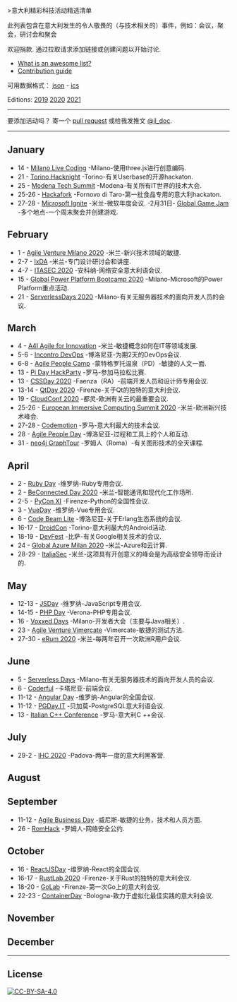 <div class="github-widget" data-repo="ildoc/awesome-italy-events"></div>
<script async src="https://pagead2.googlesyndication.com/pagead/js/adsbygoogle.js"></script><ins class="adsbygoogle" style="display:block" data-ad-client="ca-pub-6890694312814945" data-ad-slot="5473692530" data-ad-format="auto"  data-full-width-responsive="true"></ins><script>(adsbygoogle = window.adsbygoogle || []).push({});</script>

&gt;意大利精彩科技活动精选清单

此列表包含在意大利发生的令人敬畏的（与技术相关的）事件，例如：会议，聚会，研讨会和聚会  

 欢迎捐款.  通过拉取请求添加链接或创建问题以开始讨论.
- [What is an awesome list?](https://github.com/sindresorhus/awesome)
- [Contribution guide](https://github.com/ildoc/awesome-italy-events/blob/master/contributing.md)

可用数据格式： [json](https://github.com/ildoc/awesome-italy-events/blob/master/data/2020.json) - [ics](https://github.com/ildoc/awesome-italy-events/blob/master/data/2020.ics)

Editions: [2019](https://github.com/ildoc/awesome-italy-events/blob/master/archive/2019.md) [2020](https://github.com/ildoc/awesome-italy-events/blob/master/README.md) [2021](https://github.com/ildoc/awesome-italy-events/blob/master/2021.md)

---

 要添加活动吗？  寄一个 [pull request](https://github.com/ildoc/awesome-italy-events/blob/master/contributing.md) 或给我发推文 [@il_doc](https://twitter.com/il_doc).


---

## January
- 14 - [Milano Live Coding](https://www.eventbrite.it/e/biglietti-milano-live-coding-14-gennaio-2020-87088150001) -Milano-使用three.js进行创意编码.
- 21 - [Torino Hacknight](http://torino.hacknight.it/) -Torino-有关Userbase的开源hackaton.
- 25 - [Modena Tech Summit](https://www.modenatechsummit.it/) -Modena-有关所有IT世界的技术大会.
- 25-26 - [Hackafork](https://www.hackathon.com/event/hackafork-82168184251) -Fornovo di Taro-第一批食品专用的意大利hackaton.
- 27-28 - [Microsoft Ignite](https://www.microsoft.com/en-us/ignite) -米兰-微软年度会议.
-2月31日- [Global Game Jam](https://globalgamejam.org/) -多个地点-一个周末聚会并创建游戏.

## February
- 1 - [Agile Venture Milano 2020](https://www.agilemovement.it/venture/2020/milano/) -米兰-新兴技术领域的敏捷.
- 2-7 - [IxDA](https://interaction20.ixda.org/) -米兰-专门设计研讨会和讲座.
- 4-7 - [ITASEC 2020](https://itasec.it/) -安科纳-网络安全意大利语会议.
- 15 - [Global Power Platform Bootcamp 2020](https://www.eventbrite.it/e/biglietti-global-power-platform-bootcamp-2020-milan-88686085469) -Milano-Microsoft的Power Platform重点活动.
- 21 - [ServerlessDays 2020](https://rome.serverlessdays.io/) -Milano-有关无服务器技术的面向开发人员的会议.

## March
- 4 - [A4I Agile for Innovation](https://www.agileforinnovation.com/) -米兰-敏捷概念如何在IT等领域发展.
- 5-6 - [Incontro DevOps](https://2020.incontrodevops.it/) -博洛尼亚-为期2天的DevOps会议.
- 6-8 - [Agile People Camp](https://agilemovement.it/agilepeoplecamp/) -蒙特格罗托温泉（PD）-敏捷的人文一面.
- 13 - [Pi Day HackParty](https://picampus.it/pi-day-2020/) -罗马-参加马拉松比赛.
- 13 - [CSSDay 2020](https://2020.cssday.it/) -Faenza（RA）-前端开发人员和设计师专用会议.
- 13-14 - [QtDay 2020](https://www.qtday.it/) -Firenze-关于Qt的独特的意大利会议.
- 19 - [CloudConf 2020](https://2020.cloudconf.it/) -都灵-欧洲有关云的最重要会议.
- 25-26 - [European Immersive Computing Summit 2020](https://eicsummit.com/) -米兰-欧洲新兴技术峰会.
- 27-28 - [Codemotion](https://events.codemotion.com/conferences/rome/2020/) -罗马-意大利最大的技术会议.
- 28 - [Agile People Day](https://www.agilepeopleday.com/) -博洛尼亚-过程和工具上的个人和互动.
- 31 - [neo4j GraphTour](https://neo4j.com/graphtour/rome/) -罗姆人（Roma）-有关图形技术的全天课程.

## April
- 2 - [Ruby Day](https://2020.rubyday.it/) -维罗纳-Ruby专用会议.
- 2 - [BeConnected Day 2020](https://www.eventbrite.it/e/registrazione-beconnected-day-2020-92290708995) -米兰-智能通讯和现代化工作场所.
- 2-5 - [PyCon XI](https://www.pycon.it/) -Firenze-Python的全国性会议.
- 3 - [VueDay](https://2020.vueday.it/) -维罗纳-Vue专用会议.
- 6 - [Code Beam Lite](https://codesync.global/conferences/code-beam-lite-italy-2020/) -博洛尼亚-关于Erlang生态系统的会议.
- 16-17 - [DroidCon](https://it.droidcon.com/2020/it) -Torino-意大利最大的Android活动.
- 18-19 - [DevFest](https://devfest.gdgpisa.it/) -比萨-有关Google相关技术的会议.
- 24 - [Global Azure Milan 2020](https://join.globalazure.net/events/48) -米兰-Azure和云计算.
- 28-29 - [ItaliaSec](https://cyberseries.io/italiasec/) -米兰-这项具有开创意义的峰会是为高级安全领导而设计的.

## May
- 12-13 - [JSDay](https://2020.jsday.it/) -维罗纳-JavaScript专用会议.
- 14-15 - [PHP Day](https://2020.phpday.it/) -Verona-PHP专用会议.
- 16 - [Voxxed Days](https://voxxeddays.com/milan/) -Milano-开发者大会（主要与Java相关）.
- 23 - [Agile Venture Vimercate](https://agilemovement.it/2019/11/01/agile-venture-vimercate-2020/) -Vimercate-敏捷的测试方法.
- 27-30 - [eRum 2020](https://2020.erum.io/) -米兰-每两年召开一次欧洲R用户会议.

## June
- 5 - [Serverless Days](https://milan.serverlessdays.io/) -Milano-有关无服务器技术的面向开发人员的会议.
- 6 - [Coderful](https://www.coderful.io/) -卡塔尼亚-前端会议.
- 11-12 - [Angular Day](https://2020.angularday.it/) -维罗纳-Angular的全国会议.
- 11-12 - [PGDay.IT](https://2020.pgday.it) -贝加莫-PostgreSQL意大利语会议.
- 13 - [Italian C++ Conference](https://www.italiancpp.org/event/itcppcon20/) -罗马-意大利C ++会议.

## July
- 29-2 - [IHC 2020](https://www.ihc.camp/2020/) -Padova-两年一度的意大利黑客营.

## August

## September
- 11-12 - [Agile Business Day](https://www.agilebusinessday.com/en/agile-business-day-2-2/) -威尼斯-敏捷的业务，技术和人员方面.
- 26 - [RomHack](https://www.romhack.io/) -罗姆人-网络安全公约.

## October
- 16 - [ReactJSDay](http://reactjsday.it/) -维罗纳-React的全国会议.
- 16-17 - [RustLab 2020](https://www.rustlab.it/) -Firenze-关于Rust的独特的意大利会议.
- 18-20 - [GoLab](https://golab.io/) -Firenze-第一次Go上的意大利会议.
- 22-23 - [ContainerDay](https://www.containerday.it/) -Bologna-致力于虚拟化最佳实践的意大利会议.

## November

## December

---

## License
[![CC-BY-SA-4.0](https://upload.wikimedia.org/wikipedia/commons/d/d0/CC-BY-SA_icon.svg)](http://creativecommons.org/licenses/by-sa/4.0/)
